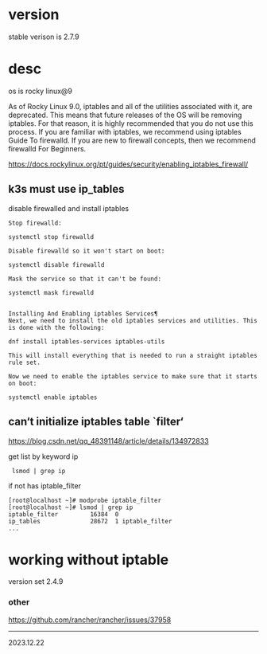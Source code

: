 # version

stable verison is 2.7.9


# desc

os is rocky linux@9

As of Rocky Linux 9.0, iptables and all of the utilities associated with it, are deprecated. This means that future releases of the OS will be removing iptables. For that reason, it is highly recommended that you do not use this process. If you are familiar with iptables, we recommend using iptables Guide To firewalld. If you are new to firewall concepts, then we recommend firewalld For Beginners.

https://docs.rockylinux.org/pt/guides/security/enabling_iptables_firewall/


## k3s must use ip_tables

disable firewalled and install iptables

```
Stop firewalld:

systemctl stop firewalld

Disable firewalld so it won't start on boot:

systemctl disable firewalld

Mask the service so that it can't be found:

systemctl mask firewalld


Installing And Enabling iptables Services¶
Next, we need to install the old iptables services and utilities. This is done with the following:

dnf install iptables-services iptables-utils

This will install everything that is needed to run a straight iptables rule set.

Now we need to enable the iptables service to make sure that it starts on boot:

systemctl enable iptables

```

## can‘t initialize iptables table `filter‘

https://blog.csdn.net/qq_48391148/article/details/134972833

get list by keyword ip
```
 lsmod | grep ip
```

if not has  iptable_filter


```
[root@localhost ~]# modprobe iptable_filter
[root@localhost ~]# lsmod | grep ip
iptable_filter         16384  0
ip_tables              28672  1 iptable_filter
...

```

# working without iptable

version set 2.4.9


### other

https://github.com/rancher/rancher/issues/37958



-----------------   
2023.12.22 